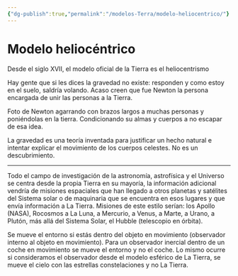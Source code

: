 ```yaml
---
{"dg-publish":true,"permalink":"/modelos-Terra/modelo-heliocentrico/"}
---
```


# Modelo heliocéntrico

Desde el siglo XVII, el modelo oficial de la Tierra es el heliocentrismo

Hay gente que si les dices la gravedad no existe: responden y como estoy en el suelo, saldría volando. Acaso creen que fue Newton la persona encargada de unir las personas a la Tierra.

Foto de Newton agarrando con brazos largos a muchas personas y poniéndolas en la tierra. Condicionando su almas y cuerpos a no escapar de esa idea.

La gravedad es una teoría inventada para justificar un hecho natural e intentar explicar el movimiento de los cuerpos celestes. No es un descubrimiento.

---

Todo el campo de investigación de la astronomía, astrofísica y el Universo se centra desde la propia Tierra en su mayoría, la información adicional vendría de misiones espaciales que han llegado a otros planetas y satélites del Sistema solar o de maquinaria que se encuentra en esos lugares y que envía información a La Tierra.
Misiones de este estilo serían: los Apollo (NASA), Rocosmos a La Luna, a Mercurio, a Venus, a Marte, a Urano, a Plutón, más allá del Sistema Solar, el Hubble (telescopio en órbita).

Se mueve el entorno si estás dentro del objeto en movimiento (observador interno al objeto en movimiento).
Para un observador inercial dentro de un coche en movimiento se mueve el entorno y no el coche.
Lo mismo ocurre si consideramos el observador desde el modelo esférico de La Tierra, se mueve el cielo con las estrellas constelaciones y no La Tierra.